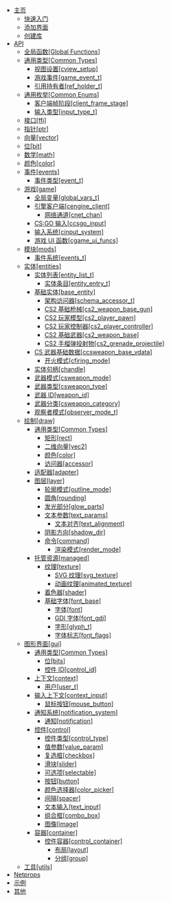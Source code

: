 * [主页](/)
    * [快速入门](start/first-steps.md)
    * [添加界面](start/adding-ui.md)
    * [创建库](start/creating-libraries.md)
* [API](api-reference.md)
    * [全局函数[Global Functions]](api/global-functions.md)
    * [通用类型[Common Types]](api/common-types.md)
        * [视图设置[cview_setup]](api/common-types/cview-setup.md)
        * [游戏事件[game_event_t]](api/common-types/game-event-t.md)
        * [引用持有者[ref_holder_t]](api/common-types/ref-holder-t.md)
    * [通用枚举[Common Enums]](api/common-enums.md)
        * [客户端帧阶段[client_frame_stage]](api/common-enums/client-frame-stage.md)
        * [输入类型[input_type_t]](api/common-enums/input-type-t.md)
    * [接口[ffi]](api/ffi.md)
    * [指针[ptr]](api/common-types/ptr.md)
    * [向量[vector]](api/common-types/vector.md)
    * [位[bit]](api/bit.md)
    * [数学[math]](api/math.md)
    * [颜色[color]](api/common-types/color.md)
    * [事件[events]](api/events.md)
        * [事件类型[event_t]](api/events/event-t.md)
    * [游戏[game]](api/game.md)
        * [全局变量[global_vars_t]](api/game/global-vars-t.md)
        * [引擎客户端[cengine_client]](api/game/cengine-client.md)
            * [网络通道[cnet_chan]](api/game/cengine-client/cnet-chan.md)
        * [CS:GO 输入[ccsgo_input]](api/game/ccsgo-input.md)
        * [输入系统[cinput_system]](api/game/cinput-system.md)
        * [游戏 UI 函数[cgame_ui_funcs]](api/game/cgame-ui-funcs.md)
    * [模块[mods]](api/mods.md)
        * [事件系统[events_t]](api/mods/events_t.md)
    * [实体[entities]](api/entities.md)
        * [实体列表[entity_list_t]](api/entities/entity-list-t.md)
            * [实体条目[entity_entry_t]](api/entities/entity-list-t/entity-entry-t.md)
        * [基础实体[base_entity]](api/entities/base-entity.md)
            * [架构访问器[schema_accessor_t]](api/entities/base-entity/schema-accessor-t.md)
            * [CS2 基础枪械[cs2_weapon_base_gun]](api/entities/base-entity/cs2-weapon-base-gun.md)
            * [CS2 玩家模型[cs2_player_pawn]](api/entities/base-entity/cs2-player-pawn.md)
            * [CS2 玩家控制器[cs2_player_controller]](api/entities/base-entity/cs2-player-controller.md)
            * [CS2 基础武器[cs2_weapon_base]](api/entities/base-entity/cs2-weapon-base.md)
            * [CS2 手榴弹投射物[cs2_grenade_projectile]](api/entities/base-entity/cs2-grenade-projectile.md)
        * [CS 武器基础数据[ccsweapon_base_vdata]](api/entities/ccsweapon-base-vdata.md)
            * [开火模式[cfiring_mode]](api/entities/ccsweapon-base-vdata/cfiring-mode.md)
        * [实体句柄[chandle]](api/entities/chandle.md)
        * [武器模式[csweapon_mode]](api/entities/csweapon-mode.md)
        * [武器类型[csweapon_type]](api/entities/csweapon-type.md)
        * [武器 ID[weapon_id]](api/entities/weapon-id.md)
        * [武器分类[csweapon_category]](api/entities/csweapon-category.md)
        * [观察者模式[observer_mode_t]](api/entities/observer-mode-t.md)
    * [绘制[draw]](api/draw.md)
        * [通用类型[Common Types]](api/draw/common-types.md)
            * [矩形[rect]](api/draw/common-types/rect.md)
            * [二维向量[vec2]](api/draw/common-types/vec2.md)
            * [颜色[color]](api/draw/common-types/color.md)
            * [访问器[accessor]](api/draw/common-types/accessor.md)
        * [适配器[adapter]](api/draw/adapter.md)
        * [图层[layer]](api/draw/layer.md)
            * [轮廓模式[outline_mode]](api/draw/layer/outline-mode.md)
            * [圆角[rounding]](api/draw/layer/rounding.md)
            * [发光部分[glow_parts]](api/draw/layer/glow-parts.md)
            * [文本参数[text_params]](api/draw/layer/text-params.md)
                * [文本对齐[text_alignment]](api/draw/layer/text-params/text-alignment.md)
            * [阴影方向[shadow_dir]](api/draw/layer/shadow-dir.md)
            * [命令[command]](api/draw/layer/command.md)
                * [渲染模式[render_mode]](api/draw/layer/command/render-mode.md)
        * [托管资源[managed]](api/draw/managed.md)
            * [纹理[texture]](api/draw/managed/texture.md)
                * [SVG 纹理[svg_texture]](api/draw/managed/texture/svg-texture.md)
                * [动画纹理[animated_texture]](api/draw/managed/texture/animated-texture.md)
            * [着色器[shader]](api/draw/managed/shader.md)
            * [基础字体[font_base]](api/draw/managed/font-base.md)
                * [字体[font]](api/draw/managed/font-base/font.md)
                * [GDI 字体[font_gdi]](api/draw/managed/font-base/font-gdi.md)
                * [字形[glyph_t]](api/draw/managed/font-base/glyph-t.md)
                * [字体标志[font_flags]](api/draw/managed/font-base/font-flags.md)
    * [图形界面[gui]](api/gui.md)
        * [通用类型[Common Types]](api/gui/common-types.md)
            * [位[bits]](api/gui/common-types/bits.md)
            * [控件 ID[control_id]](api/gui/common-types/control-id.md)
        * [上下文[context]](api/gui/context.md)
            * [用户[user_t]](api/gui/context/user-t.md)
        * [输入上下文[context_input]](api/gui/context-input.md)
            * [鼠标按钮[mouse_button]](api/gui/context-input/mouse-button.md)
        * [通知系统[notification_system]](api/gui/notification-system.md)
            * [通知[notification]](api/gui/notification-system/notification.md)
        * [控件[control]](api/gui/control.md)
            * [控件类型[control_type]](api/gui/control/control-type.md)
            * [值参数[value_param]](api/gui/control/value-param.md)
            * [复选框[checkbox]](api/gui/control/checkbox.md)
            * [滑块[slider]](api/gui/control/slider.md)
            * [可选项[selectable]](api/gui/control/selectable.md)
            * [按钮[button]](api/gui/control/button.md)
            * [颜色选择器[color_picker]](api/gui/control/color-picker.md)
            * [间隔[spacer]](api/gui/control/spacer.md)
            * [文本输入[text_input]](api/gui/control/text-input.md)
            * [组合框[combo_box]](api/gui/control/combo-box.md)
            * [图像[image]](api/gui/control/image.md)
        * [容器[container]](api/gui/container.md)
            * [控件容器[control_container]](api/gui/container/control-container.md)
                * [布局[layout]](api/gui/container/control-container/layout.md)
                * [分组[group]](api/gui/container/control-container/group.md)
    * [工具[utils]](api/utils.md)
* [Netprops](/Netprops.md)
* [示例](/Example.md)
* [其他](/quick-links.md)